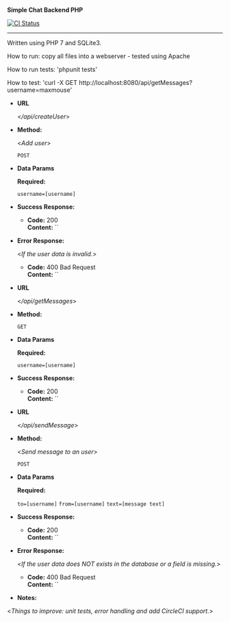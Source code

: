 **Simple Chat Backend PHP**

[![CI Status](https://circleci.com/gh/maxmousee/simple_chat_php.svg?style=shield&circle-token=:circle-token)](https://circleci.com/gh/maxmousee/simple_chat_php)

----
  <Send and receive messages using a JSON API._>
  
  Written using PHP 7 and SQLite3.
  
  How to run:
  copy all files into a webserver - tested using Apache
  
  How to run tests:
    'phpunit tests'
  
  How to test:
  'curl -X GET http://localhost:8080/api/getMessages?username=maxmouse'

* **URL**

  <_/api/createUser_>

* **Method:**
  
  <_Add user_>

  `POST`

* **Data Params**

  **Required:**
   
     `username=[username]`

* **Success Response:**

  * **Code:** 200 <br />
    **Content:** ``
 
* **Error Response:**

  <_If the user data is invalid._>

  * **Code:** 400 Bad Request <br />
    **Content:** ``

* **URL**

  <_/api/getMessages_>

* **Method:**
  
  <Get all messages for an user_>

  `GET`

* **Data Params**

  **Required:**
   
     `username=[username]`

* **Success Response:**

  * **Code:** 200 <br />
    **Content:** ``


* **URL**

  <_/api/sendMessage_>

* **Method:**
  
  <_Send message to an user_>

  `POST`

* **Data Params**

  **Required:**
   
     `to=[username]`
     `from=[username]`
     `text=[message text]`

* **Success Response:**

  * **Code:** 200 <br />
    **Content:** ``
 
* **Error Response:**

  <_If the user data does NOT exists in the database or a field is missing._>

  * **Code:** 400 Bad Request <br />
    **Content:** ``
 

* **Notes:**

<_Things to improve: unit tests, error handling and add CircleCI support._> 